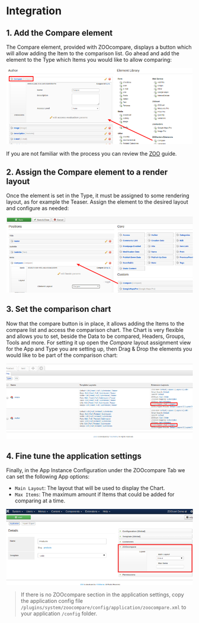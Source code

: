 # Integration

## 1. Add the Compare element

The Compare element, provided with ZOOcompare, displays a button which will allow adding the Item to the comparison list. Go ahead and add the element to the Type which Items you would like to allow comparing:

![ZOOcompare - add Compare element to the item type](./assets/compare-add-element.png)

If you are not familiar with the process you can review the [ZOO](https://yootheme.com/support/zoo/item-types#extend-pre-built-item-types) guide.

## 2. Assign the Compare element to a render layout

Once the element is set in the Type, it must be assigned to some rendering layout, as for example the Teaser. Assign the element to the desired layout and configure as needed:

![ZOOcompare - add Compare element to the layout](./assets/compare-add-element-layout.png)

## 3. Set the comparison chart

Now that the compare button is in place, it allows adding the Items to the compare list and access the comparison chart. The Chart is very flexible and allows you to set, beside the Data to be compared, Headers, Groups, Tools and more. For setting it up open the  *Compare* layout assignment view for the App and Type you are setting up, then Drag & Drop the elements you would like to be part of the comparison chart:

![ZOOcompare - Compare layout](./assets/compare-chart-layout.png)

## 4. Fine tune the application settings

Finally, in the App Instance Configuration under the ZOOcompare Tab we can set the following App options:

- `Main Layout`: The layout that will be used to display the Chart.
- `Max Items`: The maximum amount if Items that could be added for comparing at a time.

![ZOOcompare tab in the application settings](./assets/application-zoocompare-tab.png)

> If there is no ZOOcompare section in the application settings, copy the application config file `/plugins/system/zoocompare/config/application/zoocompare.xml` to your application `/config` folder.
